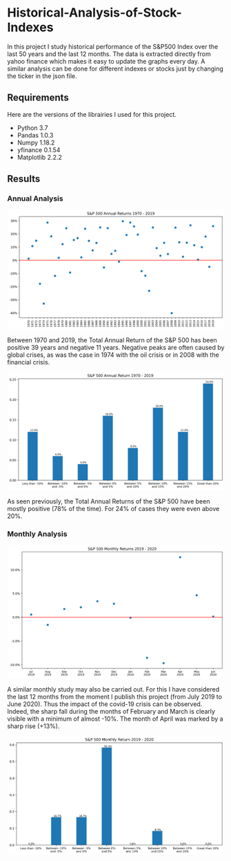 # Historical-Analysis-of-Stock-Indexes
In this project I study historical performance of the S&P500 Index over the last 50 years and the last 12 months. The data is extracted directly from yahoo finance which makes it easy to update the graphs every day. A similar analysis can be done for different indexes or stocks just by changing the ticker in the json file.

## Requirements
Here are the versions of the librairies I used for this project.

* Python 3.7
* Pandas 1.0.3
* Numpy 1.18.2
* yfinance 0.1.54
* Matplotlib 2.2.2

## Results

### Annual Analysis

![alt text](https://github.com/Thomaaas31/Historical-Analysis-of-Stock-Indexes/blob/master/results/S&P_500_historical_50Y_returns.png?raw=true)

Between 1970 and 2019, the Total Annual Return of the S&P 500 has been positive 39 years and negative 11 years. Negative peaks are often caused by global crises, as was the case in 1974 with the oil crisis or in 2008 with the financial crisis.

![alt text](https://github.com/Thomaaas31/Historical-Analysis-of-Stock-Indexes/blob/master/results/S&P_500_histogram_50Y_returns.png?raw=true)

As seen previously, the Total Annual Returns of the S&P 500 have been mostly positive (78% of the time). For 24% of cases they were even above 20%.

### Monthly Analysis

![alt text](https://github.com/Thomaaas31/Historical-Analysis-of-Stock-Indexes/blob/master/results/S&P_500_historical_12M_returns.png?raw=true)

A similar monthly study may also be carried out. For this I have considered the last 12 months from the moment I publish this project (from July 2019 to June 2020). Thus the impact of the covid-19 crisis can be observed. Indeed, the sharp fall during the months of February and March is clearly visible with a minimum of almost -10%. The month of April was marked by a sharp rise (+13%).

![alt text](https://github.com/Thomaaas31/Historical-Analysis-of-Stock-Indexes/blob/master/results/S&P_500_histogram_12M_returns.png?raw=true)
